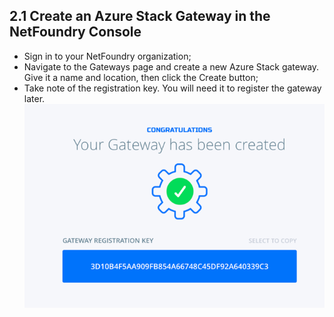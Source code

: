 ## 2.1 Create an Azure Stack Gateway in the NetFoundry Console
* Sign in to your NetFoundry organization;
* Navigate to the Gateways page and create a new Azure Stack gateway. Give it a name and location, then click the Create button;
* Take note of the registration key. You will need it to register the gateway later.
![image](../images/AzureStack01.png)
